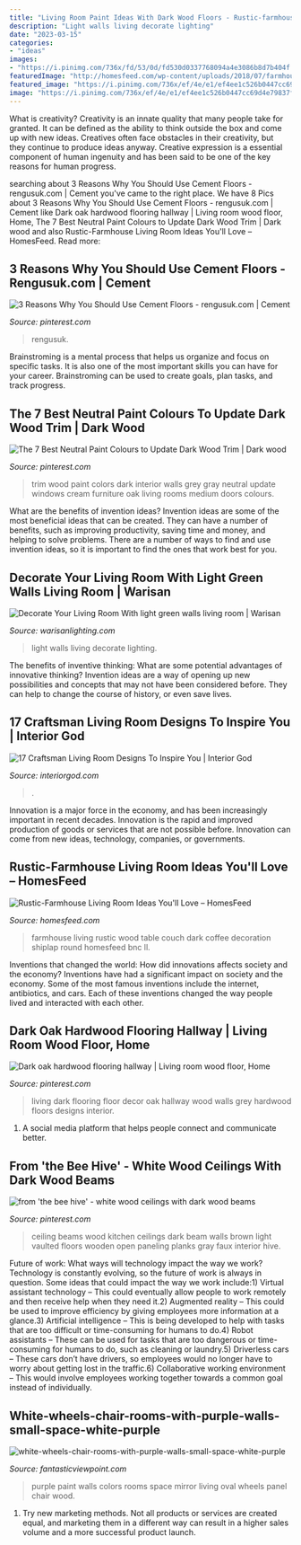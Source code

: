 ```yaml
---
title: "Living Room Paint Ideas With Dark Wood Floors - Rustic-farmhouse Living Room Ideas You&#039;ll Love – Homesfeed"
description: "Light walls living decorate lighting"
date: "2023-03-15"
categories:
- "ideas"
images:
- "https://i.pinimg.com/736x/fd/53/0d/fd530d0337768094a4e3086b8d7b404f.jpg"
featuredImage: "http://homesfeed.com/wp-content/uploads/2018/07/farmhouse-rustic-living-room-idea-white-shiplap-ceilings-dark-wood-floorings-wood-round-top-coffee-table-white-couch-white-upholstered-armchair-chalkboard-wall-decoration.jpg"
featured_image: "https://i.pinimg.com/736x/ef/4e/e1/ef4ee1c526b0447cc69d4e79837fb3bc.jpg"
image: "https://i.pinimg.com/736x/ef/4e/e1/ef4ee1c526b0447cc69d4e79837fb3bc.jpg"
---
```



What is creativity?
Creativity is an innate quality that many people take for granted. It can be defined as the ability to think outside the box and come up with new ideas. Creatives often face obstacles in their creativity, but they continue to produce ideas anyway. Creative expression is a essential component of human ingenuity and has been said to be one of the key reasons for human progress.

	

		
searching about 3 Reasons Why You Should Use Cement Floors - rengusuk.com | Cement you've came to the right place. We have 8 Pics about 3 Reasons Why You Should Use Cement Floors - rengusuk.com | Cement like Dark oak hardwood flooring hallway | Living room wood floor, Home, The 7 Best Neutral Paint Colours to Update Dark Wood Trim | Dark wood and also Rustic-Farmhouse Living Room Ideas You&#039;ll Love – HomesFeed. Read more:
		
    
## 3 Reasons Why You Should Use Cement Floors - Rengusuk.com | Cement

<img loading=lazy src="https://i.pinimg.com/736x/fd/53/0d/fd530d0337768094a4e3086b8d7b404f.jpg" onerror="this.onerror=null;this.src='https://tse3.mm.bing.net/th?id=OIP.BsVZPezabQ7_chVeNE3HFQHaJ3&amp;pid=15.1';" alt="3 Reasons Why You Should Use Cement Floors - rengusuk.com | Cement">

_Source: pinterest.com_

>rengusuk. 

	

Brainstroming is a mental process that helps us organize and focus on specific tasks. It is also one of the most important skills you can have for your career. Brainstroming can be used to create goals, plan tasks, and track progress.

    
## The 7 Best Neutral Paint Colours To Update Dark Wood Trim | Dark Wood

<img loading=lazy src="https://i.pinimg.com/736x/6b/30/66/6b3066296b1252dc308a29b6a2633f89--dark-wood-trim-best-paint.jpg" onerror="this.onerror=null;this.src='https://tse1.mm.bing.net/th?id=OIP.57fIVhNtq6rRWEULWnI1XwHaKX&amp;pid=15.1';" alt="The 7 Best Neutral Paint Colours to Update Dark Wood Trim | Dark wood">

_Source: pinterest.com_

>trim wood paint colors dark interior walls grey gray neutral update windows cream furniture oak living rooms medium doors colours. 

	

What are the benefits of invention ideas?
Invention ideas are some of the most beneficial ideas that can be created. They can have a number of benefits, such as improving productivity, saving time and money, and helping to solve problems. There are a number of ways to find and use invention ideas, so it is important to find the ones that work best for you.

    
## Decorate Your Living Room With Light Green Walls Living Room | Warisan

<img loading=lazy src="http://warisanlighting.com/wp-content/uploads/parser/light-green-walls-living-room-5.jpg" onerror="this.onerror=null;this.src='https://tse1.mm.bing.net/th?id=OIP.ylydN9gEYRF6WnyCnn9bSgHaJ4&amp;pid=15.1';" alt="Decorate Your Living Room With light green walls living room | Warisan">

_Source: warisanlighting.com_

>light walls living decorate lighting. 

	

The benefits of inventive thinking: What are some potential advantages of innovative thinking?
Invention ideas are a way of opening up new possibilities and concepts that may not have been considered before. They can help to change the course of history, or even save lives.

    
## 17 Craftsman Living Room Designs To Inspire You | Interior God

<img loading=lazy src="https://www.interiorgod.com/wp-content/uploads/2016/11/Craftsman-Living-Room-Designs-Ideas.jpg" onerror="this.onerror=null;this.src='https://tse4.mm.bing.net/th?id=OIP.9y90adVladnbIoJ_NERv0wHaLL&amp;pid=15.1';" alt="17 Craftsman Living Room Designs To Inspire You | Interior God">

_Source: interiorgod.com_

>. 

	

Innovation is a major force in the economy, and has been increasingly important in recent decades. Innovation is the rapid and improved production of goods or services that are not possible before. Innovation can come from new ideas, technology, companies, or governments.

    
## Rustic-Farmhouse Living Room Ideas You&#039;ll Love – HomesFeed

<img loading=lazy src="http://homesfeed.com/wp-content/uploads/2018/07/farmhouse-rustic-living-room-idea-white-shiplap-ceilings-dark-wood-floorings-wood-round-top-coffee-table-white-couch-white-upholstered-armchair-chalkboard-wall-decoration.jpg" onerror="this.onerror=null;this.src='https://tse1.mm.bing.net/th?id=OIP.Of23dTmxlTEngBiEpLJw7gHaLF&amp;pid=15.1';" alt="Rustic-Farmhouse Living Room Ideas You&#039;ll Love – HomesFeed">

_Source: homesfeed.com_

>farmhouse living rustic wood table couch dark coffee decoration shiplap round homesfeed bnc ll. 

	

Inventions that changed the world: How did innovations affects society and the economy?
Inventions have had a significant impact on society and the economy. Some of the most famous inventions include the internet, antibiotics, and cars. Each of these inventions changed the way people lived and interacted with each other.

    
## Dark Oak Hardwood Flooring Hallway | Living Room Wood Floor, Home

<img loading=lazy src="https://i.pinimg.com/736x/ef/4e/e1/ef4ee1c526b0447cc69d4e79837fb3bc.jpg" onerror="this.onerror=null;this.src='https://tse3.mm.bing.net/th?id=OIP.wil2xTONXO-NHT4T39mh3QHaLL&amp;pid=15.1';" alt="Dark oak hardwood flooring hallway | Living room wood floor, Home">

_Source: pinterest.com_

>living dark flooring floor decor oak hallway wood walls grey hardwood floors designs interior. 

	

1. A social media platform that helps people connect and communicate better.

    
## From &#039;the Bee Hive&#039; - White Wood Ceilings With Dark Wood Beams

<img loading=lazy src="https://s-media-cache-ak0.pinimg.com/736x/a0/cd/b0/a0cdb0336f553cc0667b84849f37ccda.jpg" onerror="this.onerror=null;this.src='https://tse1.mm.bing.net/th?id=OIP.eoFAc5CYqrJvBnsUUd-QGwHaLI&amp;pid=15.1';" alt="from &#039;the bee hive&#039; - white wood ceilings with dark wood beams">

_Source: pinterest.com_

>ceiling beams wood kitchen ceilings dark beam walls brown light vaulted floors wooden open paneling planks gray faux interior hive. 

	

Future of work: What ways will technology impact the way we work?
Technology is constantly evolving, so the future of work is always in question. Some ideas that could impact the way we work include:1) Virtual assistant technology – This could eventually allow people to work remotely and then receive help when they need it.2) Augmented reality – This could be used to improve efficiency by giving employees more information at a glance.3) Artificial intelligence – This is being developed to help with tasks that are too difficult or time-consuming for humans to do.4) Robot assistants – These can be used for tasks that are too dangerous or time- consuming for humans to do, such as cleaning or laundry.5) Driverless cars – These cars don’t have drivers, so employees would no longer have to worry about getting lost in the traffic.6) Collaborative working environment – This would involve employees working together towards a common goal instead of individually.

    
## White-wheels-chair-rooms-with-purple-walls-small-space-white-purple

<img loading=lazy src="http://www.fantasticviewpoint.com/wp-content/uploads/2016/06/white-wheels-chair-rooms-with-purple-walls-small-space-white-purple-room-ideas-purple-wall-paint-colors-white-wood-wall-panel-oval-wall-mirror.jpg" onerror="this.onerror=null;this.src='https://tse4.mm.bing.net/th?id=OIP.T9LpEBpae_07yBo4RSX0XgHaFH&amp;pid=15.1';" alt="white-wheels-chair-rooms-with-purple-walls-small-space-white-purple">

_Source: fantasticviewpoint.com_

>purple paint walls colors rooms space mirror living oval wheels panel chair wood. 

	

1. Try new marketing methods. Not all products or services are created equal, and marketing them in a different way can result in a higher sales volume and a more successful product launch.

